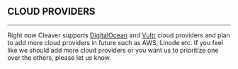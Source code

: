 ## CLOUD PROVIDERS

---

Right now Cleaver supports [DigitalOcean][digitalocean] and [Vultr][vultr] cloud providers and plan to add more cloud providers in future such as AWS, Linode etc. If you feel like we should add more cloud providers or you want us to prioritize one over the others, please let us know.

[digitalocean]: https://digitalocean.com

[vultr]: https://www.vultr.com

